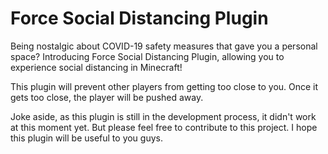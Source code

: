# Force Social Distancing Plugin

Being nostalgic about COVID-19 safety measures that gave you a personal space? Introducing Force Social Distancing Plugin, allowing you to experience social distancing in Minecraft!

This plugin will prevent other players from getting too close to you. Once it gets too close, the player will be pushed away.

Joke aside, as this plugin is still in the development process, it didn't work at this moment yet. But please feel free to contribute to this project. I hope this plugin will be useful to you guys.